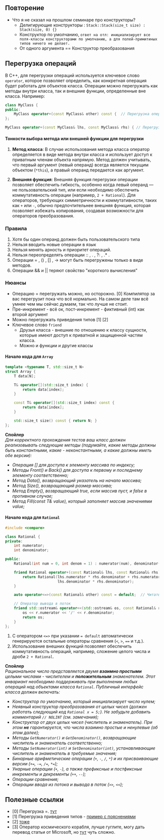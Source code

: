 ## Повторение
- Что я не сказал на прошлом семинаре про конструкторы?
  - Делигирующие конструкторы : `Stack::Stack(size_t size) : Stack(size, 0) {}`
  - Конструктор по умолчанию, `ответ на отл: инициализирует все поля-классы конструкторами по
умолчанию, а для полей-примитиных типов ничего не делает.`
  - От одного аргумента == Конструктор преобразования


## Перегрузка операций

В C++, для перегрузки операций используется ключевое слово `operator`, которое позволяет определить, как конкретная операция будет работать для объектов класса. Операции можно перегружать как методы внутри класса, так и внешние функции, определенные вне класса. Например:

```cpp
class MyClass {
public:
    MyClass operator+(const MyClass& other) const {  // Перегрузка оператора в виде метода    }
};

MyClass operator+(const MyClass& lhs, const MyClass& rhs) { // Перегрузка оператора + в виде внешней функции }
```
#### Тонкости выбора метода или внешней функции для перегрузки

1. **Метод класса**: В случае использования метода класса оператор определяется в виде метода внутри класса и использует доступ к приватным членам объекта напрямую. Метод должен учитывать, что первый аргумент (левый операнд) всегда является текущим объектом (`*this`), а правый операнд передается как аргумент.

2. **Внешняя функция**: Внешняя функция перегрузки операции позволяет обеспечить гибкость, особенно когда левый операнд — не пользовательский тип, или если необходимо обеспечить коммутативность операции (например, `2 + Rational`). Для операторов, требующих симметричности и коммутативности, таких как `+` или `-`, обычно предпочтительнее внешняя функция, которая позволяет избежать копирования, создавая возможности для операторов преобразования.


### Правила
1. Хотя бы один операнд должен быть пользовательского типа
2. Нельзя вводить новые операции в язык
3. Нельзя менять арность и приоритет операций.
4. Нельзя переопределять операции :: , . , ?: , .* .
5. Операции = , () , [] , -> могут быть перегружены только в виде
методов.
6. Операции && и || теряют свойство "короткого вычисления"

### Нюансы
- Операцию = перегружать можно, но осторожно. [0] Компилятор за вас перегрузит пока что всё нормально. На самом деле там всё умнее чем мы сейчас думаем, так что лучше не стоит.
- Пре-инкремент - всё ок, пост-инкремент - фиктивный (int) как второй аргумент
- Можно перегружать приведения типов [1] [2]
- Ключевое слово `friend`
  - Друзья класса - внешние по отношению к классу сущности, которые имеют доступ к приватной и защищенной частям класса.
  - Можно и функции и другие классы
 

#### Начало кода для `Array`

```cpp
template <typename T, std::size_t N>
struct Array {
    T data[N];

    T& operator[](std::size_t index) {
        return data[index];
    }

    const T& operator[](std::size_t index) const {
        return data[index];
    }

    std::size_t size() const { return N; }
};
```
**Спойлер**  
_Для корректного прохождения тестов ваш класс должен реализовывать следующие методы (подумайте, какие методы должны быть константными, какие - неконстантными, а какие должны иметь обе версии):_

 - _Операция [] для доступа к элементу массива по индексу;_
 - _Методы Front() и Back() для доступа к первому и последнему элементу соответственно;_
 - _Метод Data(), возвращающий указатель на начало массива;_
 - _Метод Size(), возвращающий размер массива;_
 - _Метод Empty(), возвращающий true, если массив пуст, и false в противном случае;_
 - _Метод Fill(const T& value), который заполняет массив значениями value;_

#### Начало кода для `Rational`

```cpp
#include <compare>

class Rational {
private:
    int numerator;
    int denominator;

public:
    Rational(int num = 0, int denom = 1) : numerator(num), denominator(denom) {        // Тут может быть логика нормализации дроби. Её стоит вывести в отдельный метод/функцию    }

    friend Rational operator+(const Rational& lhs, const Rational& rhs) {
        return Rational(lhs.numerator * rhs.denominator + rhs.numerator * lhs.denominator,
                        lhs.denominator * rhs.denominator);
    }

    auto operator<=>(const Rational& other) const = default;  // Читать негде, гуглите, если что тут [4] 

    // Оператор вывода в поток
    friend std::ostream& operator<<(std::ostream& os, const Rational& r) {
        os << r.numerator << '/' << r.denominator;
        return os;
    }
};
```

1. С оператором `<=>` при указании `= default` автоматически генерируются остальные операторы сравнения (`<`, `>`, `==` и т.д.).
2. Использование внешних функций позволяет обеспечить коммутативность операций, например, сложение целого числа и дроби `2 + Rational`.


**Спойлер**  
_Рациональное число представляется двумя **взаимно простыми** целыми числами - числителем и **положительным**
знаменателем. Этот инвариант необходимо поддерживать при выполнении любых операций над объектами класса `Rational`._
_Публичный интерфейс класса должен включать:_
* _Конструктор по умолчанию, который инициализирует число нулем;_
* _Неявный конструктор преобразования от целых чисел (должен работать следующий код `Rational x = 5;`). Не забудьте
добавить комментарий `// NOLINT` (см. замечания);_
* _Конструктор от двух целых чисел (числитель и знаменатель). При этом **не** гарантируется, что числа взаимно простые и
ненулевые (об этом далее);_
* _Методы `GetNumerator()` и `GetDenominator()`, возвращающие числитель и знаменатель соответственно;_
* _Методы `SetNumerator(int)` и `SetDenominator(int)`, устанавливающие числитель и знаменатель в требуемые значения;_
* _Бинарные арифметические операции (`+`, `-`, `/`, `*`) и их присваивающие версии (`+=`, `-=`, `/=`, `*=`);_
* _Унарные операции (`+`, `-`), а также префиксные и постфиксные инкременты и декременты (`++`, `--`);_
* _Операции сравнения;_
* _Операции ввода из потока и вывода в поток (`>>`, `<<`);_

## Полезные ссылки
- [0] Перегрузка =. [тут](https://www.geeksforgeeks.org/cpp-assignment-operator-overloading/)
- [1] Перегрузка приведения типов - [пример с пояснениями](https://www.geeksforgeeks.org/typecast-overloading-in-cpp/)
- [2] [тоже](https://www.learncpp.com/cpp-tutorial/overloading-typecasts/)
- [3] Оператор космического корабля, лучше гуглите, могу дать перевод статьи от Microsoft, но [тут](https://habr.com/ru/companies/microsoft/articles/458242/) чуть сложно.
 
